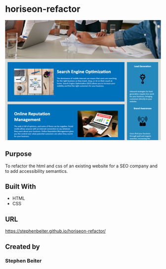# horiseon-refactor

![HR screenshot](/assets/images/hr_ss.PNG?raw=true "horiseon")

## Purpose
To refactor the html and css of an existing website for a SEO company and to add accessibility semantics.

## Built With
* HTML
* CSS

## URL

https://stephenbeiter.github.io/horiseon-refactor/

## Created by

### Stephen Beiter